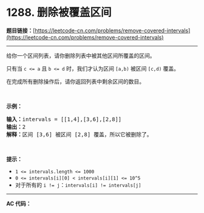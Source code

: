 # 1288. 删除被覆盖区间

**题目链接：**[https://leetcode-cn.com/problems/remove-covered-intervals](https://leetcode-cn.com/problems/remove-covered-intervals)

---

<div class="content__1Y2H">
 <div class="notranslate">
  <p>给你一个区间列表，请你删除列表中被其他区间所覆盖的区间。</p> 
  <p>只有当&nbsp;<code>c &lt;= a</code>&nbsp;且&nbsp;<code>b &lt;= d</code>&nbsp;时，我们才认为区间&nbsp;<code>[a,b)</code> 被区间&nbsp;<code>[c,d)</code> 覆盖。</p> 
  <p>在完成所有删除操作后，请你返回列表中剩余区间的数目。</p> 
  <p>&nbsp;</p> 
  <p><strong>示例：</strong></p> 
  <pre class="language-text"><strong>输入：</strong>intervals = [[1,4],[3,6],[2,8]]
<strong>输出：</strong>2
<strong>解释：</strong>区间 [3,6] 被区间 [2,8] 覆盖，所以它被删除了。
</pre> 
  <p>&nbsp;</p> 
  <p><strong>提示：</strong>​​​​​​</p> 
  <ul> 
   <li><code>1 &lt;= intervals.length &lt;= 1000</code></li> 
   <li><code>0 &lt;= intervals[i][0] &lt;&nbsp;intervals[i][1] &lt;= 10^5</code></li> 
   <li>对于所有的&nbsp;<code>i != j</code>：<code>intervals[i] != intervals[j]</code></li> 
  </ul> 
 </div>
</div>

---

**AC 代码：**

```java

```